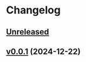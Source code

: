 # Changelog

## [Unreleased](https://github.com/today2098/apperr/compare/v0.0.1...HEAD)

## [v0.0.1](https://github.com/today2098/apperr/compare/14aa114...v0.0.1) (2024-12-22)
